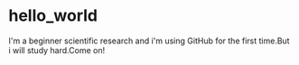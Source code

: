 # hello_world
I'm a beginner scientific research and i'm using GitHub for the first time.But
i will study hard.Come on!
